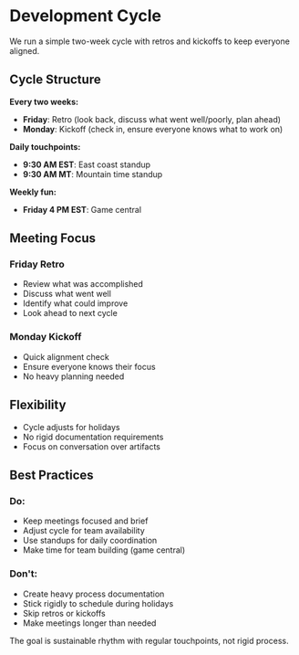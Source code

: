 # Development Cycle

We run a simple two-week cycle with retros and kickoffs to keep everyone
aligned.

## Cycle Structure

**Every two weeks:**

- **Friday**: Retro (look back, discuss what went well/poorly, plan ahead)
- **Monday**: Kickoff (check in, ensure everyone knows what to work on)

**Daily touchpoints:**

- **9:30 AM EST**: East coast standup
- **9:30 AM MT**: Mountain time standup

**Weekly fun:**

- **Friday 4 PM EST**: Game central

## Meeting Focus

### Friday Retro

- Review what was accomplished
- Discuss what went well
- Identify what could improve
- Look ahead to next cycle

### Monday Kickoff

- Quick alignment check
- Ensure everyone knows their focus
- No heavy planning needed

## Flexibility

- Cycle adjusts for holidays
- No rigid documentation requirements
- Focus on conversation over artifacts

## Best Practices

### Do:

- Keep meetings focused and brief
- Adjust cycle for team availability
- Use standups for daily coordination
- Make time for team building (game central)

### Don't:

- Create heavy process documentation
- Stick rigidly to schedule during holidays
- Skip retros or kickoffs
- Make meetings longer than needed

The goal is sustainable rhythm with regular touchpoints, not rigid process.
